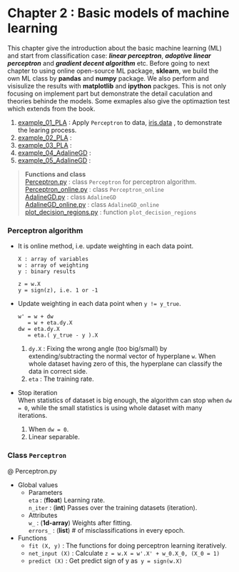 # Chapter 2 : Basic models of machine learning
This chapter give the introduction about the basic machine learning (ML) and start from classification case: ***linear perceptron***, ***adoptive linear perceptron*** and ***gradient decent algorithm*** etc. Before going to next chapter to using online open-source ML package, **sklearn**, we build the own ML class by **pandas** and **numpy** package. We also perform and visisulize the results with **matplotlib** and **ipython** packges. This is not only focusing on implement part but demonstrate the detail caculation and theories behinde the models. Some exmaples also give the optimaztion test which extends from the book.   

1. [example_01_PLA](example_01_PLA.ipynb) : Apply `Perceptron` to data, [iris.data](Chapter_02/iris.data) , to demonstrate the learing process.
2. [example_02_PLA](example_02_PLA.ipynb) :
3. [example_03_PLA](example_03_PLA.ipynb) :
4. [example_04_AdalineGD](example_04_AdalineGD.ipynb) :
5. [example_05_AdalineGD](example_05_AdalineGD.ipynb) :

> **Functions and class**\
> [Perceptron.py](Perceptron.py) : class `Perceptron` for perceptron algorithm. \
> [Perceptron_online.py](Perceptron_online.py) : class `Perceptron_online` \
> [AdalineGD.py](AdalineGD.py) : class `AdalineGD` \
> [AdalineGD_online.py](AdalineGD_online.py) : class `AdalineGD_online` \
> [plot_decision_regions.py](plot_decision_regions.py) : function `plot_decision_regions`

### Perceptron algorithm 
* It is online method, i.e. update weighting in each data point.
  ```
  X : array of variables
  w : array of weighting
  y : binary results
  ```
  ```
  z = w.X
  y = sign(z), i.e. 1 or -1
  ```

* Update weighting in each data point when ``y != y_true``.<br />
  ```
  w' = w + dw
     = w + eta.dy.X
  dw = eta.dy.X
     = eta.( y_true - y ).X
  ```
  1. ``dy.X`` : Fixing the wrong angle (too big/small) by extending/subtracting the normal vector of hyperplane ``w``. When whole dataset having zero of this, the hyperplane can classify the data in correct side.<br />
  2. ``eta``  : The training rate.

* Stop iteration<br />
When statistics of dataset is big enough, the algorithm can stop when ``dw = 0``, while the small statistics is using whole dataset with many iterations.  
  1. When ``dw = 0``.
  2. Linear separable.

### Class ``Perceptron``
@ Perceptron.py
* Global values
   * Parameters<br />
  ``eta`` : (**float**) Learning rate.<br />
  ``n_iter`` : (**int**) Passes over the training datasets (iteration).
   * Attributes<br />
  ``w_`` : (**1d-array**) Weights after fitting.<br />
  ``errors_`` : (**list**) # of misclassifications in every epoch.
* Functions
  * ``fit (X, y)`` : The functions for doing perceptron learning iteratively. <br />
  * ``net_input (X)`` : Calculate ``z = w.X = w'.X' + w_0.X_0, (X_0 = 1)``<br />
  * ``predict (X)`` : Get predict sign of y as`` y = sign(w.X)`` <br />
